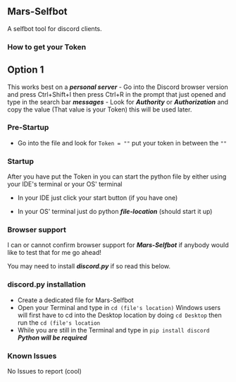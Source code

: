 ## Mars-Selfbot
A selfbot tool for discord clients.

### How to get your Token

## Option 1
  This works best on a ***personal server***
    - Go into the Discord browser version and press Ctrl+Shift+I then press Ctrl+R in the prompt that just opened and type in the search bar ***messages***
    - Look for ***Authority*** or ***Authorization*** and copy the value (That value is your Token) this will be used later.

### Pre-Startup
- Go into the file and look for ``Token = ""`` put your token in between the ``""``

### Startup
After you have put the Token in you can start the python file by either using your IDE's terminal or your OS' terminal

- In your IDE just click your start button (if you have one)

- In your OS' terminal just do python ***file-location*** (should start it up)

### Browser support
I can or cannot confirm browser support for ***Mars-Selfbot*** if anybody would like to test that for me go ahead!


You may need to install ***discord.py*** if so read this below.

### discord.py installation
- Create a dedicated file for Mars-Selfbot
- Open your Terminal and type in ``cd (file's location)`` Windows users will first have to cd into the Desktop location by doing ``cd Desktop`` then run the ``cd (file's location``
- While you are still in the Terminal and type in ``pip install discord`` ***Python will be required***

### Known Issues
No Issues to report (cool)
